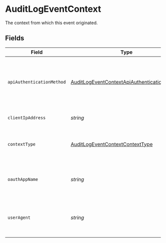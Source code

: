 # AuditLogEventContext

The context from which this event originated.


## Fields

| Field                                                                                                                                                                                         | Type                                                                                                                                                                                          | Required                                                                                                                                                                                      | Description                                                                                                                                                                                   | Example                                                                                                                                                                                       |
| --------------------------------------------------------------------------------------------------------------------------------------------------------------------------------------------- | --------------------------------------------------------------------------------------------------------------------------------------------------------------------------------------------- | --------------------------------------------------------------------------------------------------------------------------------------------------------------------------------------------- | --------------------------------------------------------------------------------------------------------------------------------------------------------------------------------------------- | --------------------------------------------------------------------------------------------------------------------------------------------------------------------------------------------- |
| `apiAuthenticationMethod`                                                                                                                                                                     | [AuditLogEventContextApiAuthenticationMethod](../../models/shared/auditlogeventcontextapiauthenticationmethod.md)                                                                             | :heavy_minus_sign:                                                                                                                                                                            | The authentication method used in the context of an API request.<br/>Only present if the `context_type` is `api`. Can be one of `cookie`, `oauth`, `personal_access_token`, or `service_account`. |                                                                                                                                                                                               |
| `clientIpAddress`                                                                                                                                                                             | *string*                                                                                                                                                                                      | :heavy_minus_sign:                                                                                                                                                                            | The IP address of the client that initiated the event, if applicable.                                                                                                                         | 1.1.1.1                                                                                                                                                                                       |
| `contextType`                                                                                                                                                                                 | [AuditLogEventContextContextType](../../models/shared/auditlogeventcontextcontexttype.md)                                                                                                     | :heavy_minus_sign:                                                                                                                                                                            | The type of context.<br/>Can be one of `web`, `desktop`, `mobile`, `asana_support`, `asana`, `email`, or `api`.                                                                               | web                                                                                                                                                                                           |
| `oauthAppName`                                                                                                                                                                                | *string*                                                                                                                                                                                      | :heavy_minus_sign:                                                                                                                                                                            | The name of the OAuth App that initiated the event.<br/>Only present if the `api_authentication_method` is `oauth`.                                                                           |                                                                                                                                                                                               |
| `userAgent`                                                                                                                                                                                   | *string*                                                                                                                                                                                      | :heavy_minus_sign:                                                                                                                                                                            | The user agent of the client that initiated the event, if applicable.                                                                                                                         | Mozilla/5.0 (X11; Linux x86_64) AppleWebKit/537.36 (KHTML, like Gecko) Chrome/51.0.2704.103 Safari/537.36                                                                                     |
